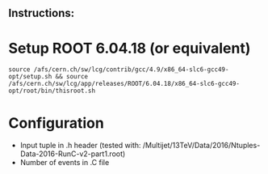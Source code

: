 ## Instructions:

# Setup ROOT 6.04.18 (or equivalent)
```
source /afs/cern.ch/sw/lcg/contrib/gcc/4.9/x86_64-slc6-gcc49-opt/setup.sh && source /afs/cern.ch/sw/lcg/app/releases/ROOT/6.04.18/x86_64-slc6-gcc49-opt/root/bin/thisroot.sh
```

# Configuration 
* Input tuple in .h header (tested with: /Multijet/13TeV/Data/2016/Ntuples-Data-2016-RunC-v2-part1.root)
* Number of events in .C file